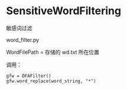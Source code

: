 # SensitiveWordFiltering
敏感词过滤

word_filter.py 

WordFilePath = 存储的 wd.txt 所在位置

调用：
```
gfw = DFAFilter()
gfw.word_replace(word_string, "*")
```
